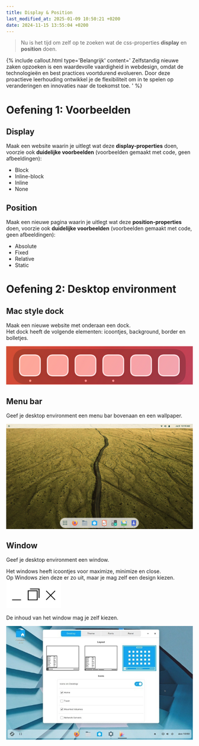 ```yaml
---
title: Display & Position
last_modified_at: 2025-01-09 10:50:21 +0200
date: 2024-11-15 13:55:04 +0200
---
```

> Nu is het tijd om zelf op te zoeken wat de css-properties **display** en **position** doen.

{% include callout.html type='Belangrijk' content='
Zelfstandig nieuwe zaken opzoeken is een waardevolle vaardigheid in webdesign, omdat de technologieën en best practices voortdurend evolueren. Door deze proactieve leerhouding ontwikkel je de flexibiliteit om in te spelen op veranderingen en innovaties naar de toekomst toe.
' %}

# Oefening 1: Voorbeelden

## Display

Maak een website waarin je uitlegt wat deze **display-properties** doen, voorzie ook **duidelijke voorbeelden** (voorbeelden gemaakt met code, geen afbeeldingen):
- Block
- Inline-block
- Inline
- None

## Position

Maak een nieuwe pagina waarin je uitlegt wat deze **position-properties** doen, voorzie ook **duidelijke voorbeelden** (voorbeelden gemaakt met code, geen afbeeldingen):
- Absolute
- Fixed
- Relative
- Static

# Oefening 2: Desktop environment

## Mac style dock

Maak een nieuwe website met onderaan een dock.  
Het dock heeft de volgende elementen: icoontjes, background, border en bolletjes.


![Untitled](images/desktop-environment-1.png)

## Menu bar

Geef je desktop environment een menu bar bovenaan en een wallpaper.

![Untitled](images/desktop-environment-2.png)

## Window

Geef je desktop environment een window.

Het windows heeft icoontjes voor maximize, minimize en close.  
Op Windows zien deze er zo uit, maar je mag zelf een design kiezen.  
![Untitled](images/window-decorations.jpg)

De inhoud van het window mag je zelf kiezen.

![Untitled](images/desktop-environment-3.png)
